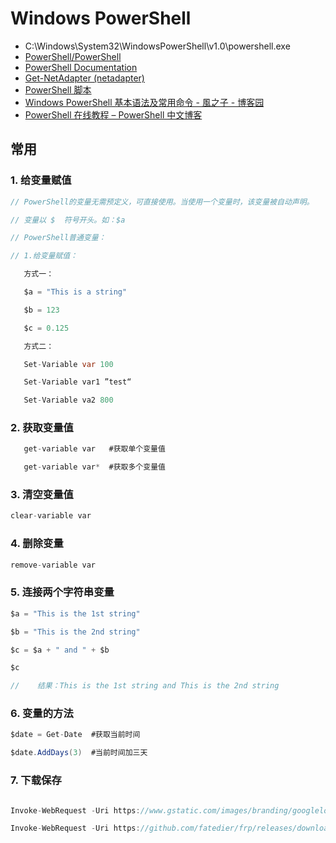 # Windows PowerShell

- C:\Windows\System32\WindowsPowerShell\v1.0\powershell.exe
- [PowerShell/PowerShell](https://github.com/powershell/powershell)
- [PowerShell Documentation](https://docs.microsoft.com/en-us/powershell/)
- [Get-NetAdapter (netadapter)](https://docs.microsoft.com/en-us/powershell/module/netadapter/get-netadapter?view=win10-ps)
- [PowerShell 脚本](https://docs.microsoft.com/zh-cn/powershell/scripting/overview?view=powershell-6)
- [Windows PowerShell 基本语法及常用命令 - 風之子 - 博客园](https://www.cnblogs.com/feng-zhizi/p/9935874.html)
- [PowerShell 在线教程 &#8211; PowerShell 中文博客](https://www.pstips.net/powershell-online-tutorials)

## 常用

### 1. 给变量赋值

```c#
// PowerShell的变量无需预定义，可直接使用。当使用一个变量时，该变量被自动声明。

// 变量以 $  符号开头。如：$a

// PowerShell普通变量：

// 1.给变量赋值：

   方式一：

   $a = "This is a string"

   $b = 123

   $c = 0.125

   方式二：

   Set-Variable var 100

   Set-Variable var1 ”test“

   Set-Variable va2 800
```

### 2. 获取变量值

```c#
   get-variable var   #获取单个变量值

   get-variable var*  #获取多个变量值
```

### 3. 清空变量值

```c#
clear-variable var
```

### 4. 删除变量

```c#
remove-variable var
```

### 5. 连接两个字符串变量

```c#
$a = "This is the 1st string"

$b = "This is the 2nd string"

$c = $a + " and " + $b

$c

//    结果：This is the 1st string and This is the 2nd string
```

### 6. 变量的方法

```c#
$date = Get-Date  #获取当前时间

$date.AddDays(3)  #当前时间加三天
```

### 7. 下载保存

```c#

Invoke-WebRequest -Uri https://www.gstatic.com/images/branding/googlelogo/svg/googlelogo_clr_74x24px.svg -OutFile $env:USERPROFILE\downloads\googlelogo.svg

Invoke-WebRequest -Uri https://github.com/fatedier/frp/releases/download/v0.34.1/frp_0.34.1_windows_amd64.zip  -OutFile $env:USERPROFILE\downloads\frp_0.34.1_windows_amd64.zip
```
